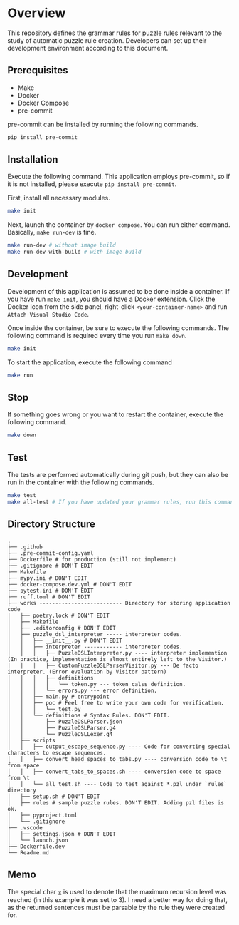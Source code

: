 # Overview

This repository defines the grammar rules for puzzle rules relevant to the study of automatic puzzle rule creation. Developers can set up their development environment according to this document.

## Prerequisites

- Make
- Docker
- Docker Compose
- pre-commit

pre-commit can be installed by running the following commands.

```bash
pip install pre-commit
```

## Installation

Execute the following command. This application employs pre-commit, so if it is not installed, please execute `pip install pre-commit`.

First, install all necessary modules.

```bash
make init
```

Next, launch the container by `docker compose`. You can run either command. Basically, `make run-dev` is fine.

```bash
make run-dev # without image build
make run-dev-with-build # with image build
```

## Development

Development of this application is assumed to be done inside a container. If you have run `make init`, you should have a Docker extension. Click the Docker icon from the side panel, right-click `<your-container-name>` and run `Attach Visual Studio Code`.

Once inside the container, be sure to execute the following commands. The following command is required every time you run `make down`.

```bash
make init
```

To start the application, execute the following command

```bash
make run
```

## Stop

If something goes wrong or you want to restart the container, execute the following command.

```bash
make down
```

## Test

The tests are performed automatically during git push, but they can also be run in the container with the following commands.

```bash
make test
make all-test # If you have updated your grammar rules, run this command to see if there are any errors.
```

## Directory Structure

```plaintext
.
├── .github
├── .pre-commit-config.yaml
├── Dockerfile # for production (still not implement)
├── .gitignore # DON'T EDIT
├── Makefile
├── mypy.ini # DON'T EDIT
├── docker-compose.dev.yml # DON'T EDIT
├── pytest.ini # DON'T EDIT
├── ruff.toml # DON'T EDIT
├── works -------------------------- Directory for storing application code
│   ├── poetry.lock # DON'T EDIT
│   ├── Makefile
│   ├── .editorconfig # DON'T EDIT
│   ├── puzzle_dsl_interpreter ----- interpreter codes.
│   │   ├── __init__.py # DON'T EDIT
│   │   ├── interpreter ------------ interpreter codes.
│   │   │   ├── PuzzleDSLInterpreter.py ---- interpreter implemention (In practice, implementation is almost entirely left to the Visitor.)
│   │   │   ├── CustomPuzzleDSLParserVisitor.py --- De facto interpreter. (Error evaluation by Visitor pattern)
│   │   │   ├── definitions
│   │   │   │   └── token.py --- token calss definition.
│   │   │   └── errors.py --- error definition.
│   │   ├── main.py # entrypoint
│   │   ├── poc # Feel free to write your own code for verification.
│   │   │   └── test.py
│   │   └── definitions # Syntax Rules. DON'T EDIT.
│   │       ├── PuzzleDSLParser.json
│   │       ├── PuzzleDSLParser.g4
│   │       └── PuzzleDSLLexer.g4
│   ├── scripts
│   │   ├── output_escape_sequence.py ---- Code for converting special characters to escape sequences.
│   │   ├── convert_head_spaces_to_tabs.py ---- conversion code to \t from space
│   │   ├── convert_tabs_to_spaces.sh ---- conversion code to space from \t
│   │   └── all_test.sh ---- Code to test against *.pzl under `rules` directory
│   ├── setup.sh # DON'T EDIT
│   ├── rules # sample puzzle rules. DON'T EDIT. Adding pzl files is ok.
│   ├── pyproject.toml
│   └── .gitignore
├── .vscode
│   ├── settings.json # DON'T EDIT
│   └── launch.json
├── Dockerfile.dev
└── Readme.md
```

## Memo

The special char ⨱ is used to denote that the maximum recursion level was reached (in this example it was set to 3). I need a better way for doing that, as the returned sentences must be parsable by the rule they were created for.
